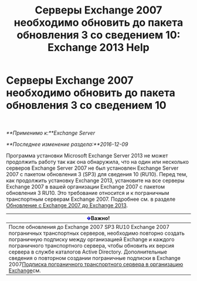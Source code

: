 ﻿---
title: 'Серверы Exchange 2007 необходимо обновить до пакета обновления 3 со сведением 10: Exchange 2013 Help'
TOCTitle: Серверы Exchange 2007 необходимо обновить до пакета обновления 3 со сведением 10
ms:assetid: b8028a00-c451-412e-86f2-1669f6eee8fc
ms:mtpsurl: https://technet.microsoft.com/ru-ru/library/ms.exch.setupreadiness.e15e12coexistenceminversionrequirement(v=EXCHG.150)
ms:contentKeyID: 50488933
ms.date: 05/22/2018
mtps_version: v=EXCHG.150
ms.translationtype: MT
---

# Серверы Exchange 2007 необходимо обновить до пакета обновления 3 со сведением 10

 

_**Применимо к:**Exchange Server_

_**Последнее изменение раздела:**2016-12-09_

Программа установки Microsoft Exchange Server 2013 не может продолжить работу так как она обнаружила, что на один или несколько серверов Exchange Server 2007 не был установлен Exchange Server 2007 с пакетом обновления 3 (SP3) для сведения 10 (RU10). Перед тем, как продолжить установку Exchange 2013, установите на все серверы Exchange 2007 в вашей организации Exchange 2007 с пакетом обновления 3 RU10. Это требование относится и к пограничным транспортным серверам Exchange 2007. Подробнее см. в разделе [Обновление с Exchange 2007 до Exchange 2013](upgrade-from-exchange-2007-to-exchange-2013-exchange-2013-help.md).

<table>
<thead>
<tr class="header">
<th><img src="images/Dd876857.important(EXCHG.150).gif" title="Важно" alt="Важно" />Важно!</th>
</tr>
</thead>
<tbody>
<tr class="odd">
<td>После обновления до Exchange 2007 SP3 RU10 Exchange 2007 пограничных транспортных серверов, необходимо повторно создать пограничную подписку между организацией Exchange и каждого пограничного транспортного сервера, чтобы обновить их версия сервера в службе каталогов Active Directory. Дополнительные сведения о повторном создании пограничные подписки в Exchange 2007<a href="https://go.microsoft.com/fwlink/?linkid=282699">Подписка пограничного транспортного сервера в организацию Exchange</a>см.</td>
</tr>
</tbody>
</table>

